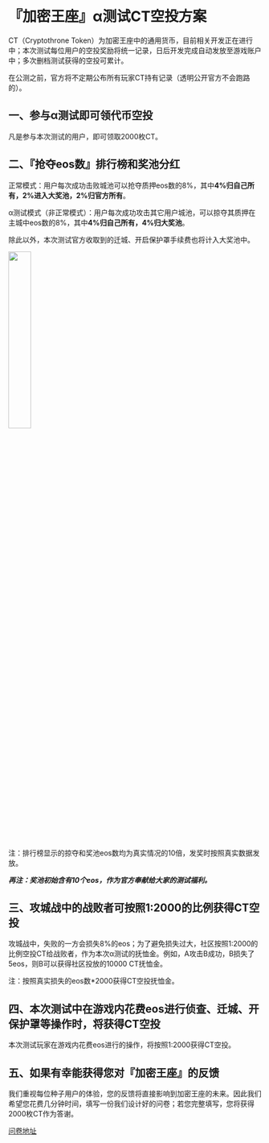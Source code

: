 # 『加密王座』α测试CT空投方案

CT（Cryptothrone Token）为加密王座中的通用货币，目前相关开发正在进行中；本次测试每位用户的空投奖励将统一记录，日后开发完成自动发放至游戏账户中；多次删档测试获得的空投可累计。

在公测之前，官方将不定期公布所有玩家CT持有记录（透明公开官方不会跑路的）。

## 一、参与α测试即可领代币空投

凡是参与本次测试的用户，即可领取2000枚CT。

## 二、『抢夺eos数』排行榜和奖池分红


正常模式：用户每次成功击败城池可以抢夺质押eos数的8%，其中**4%归自己所有，2%进入大奖池，2%归官方所有**。

α测试模式（非正常模式）：用户每次成功攻击其它用户城池，可以掠夺其质押在主城中eos数的8%，其中**4%归自己所有，4%归大奖池**。

除此以外，本次测试官方收取到的迁城、开启保护罩手续费也将计入大奖池中。


<img  src="https://note.youdao.com/yws/public/resource/b36d0fe8e0d15699310c7f414756171d/xmlnote/6C84CFC96DE84F2A95DD7B6E9BE93999/12985 "  width=30%  height=30% />

注：排行榜显示的掠夺和奖池eos数均为真实情况的10倍，发奖时按照真实数据发放。

***再注：奖池初始含有10个eos，作为官方奉献给大家的测试福利。***

##  三、攻城战中的战败者可按照1:2000的比例获得CT空投
攻城战中，失败的一方会损失8%的eos；为了避免损失过大，社区按照1:2000的比例空投CT给战败者，作为本次α测试的抚恤金。例如，A攻击B成功，B损失了5eos，则B可以获得社区投放的10000 CT抚恤金。

注：按照真实损失的eos数*2000获得CT空投抚恤金。

## 四、本次测试中在游戏内花费eos进行侦查、迁城、开保护罩等操作时，将获得CT空投

本次测试玩家在游戏内花费eos进行的操作，将按照1:2000获得CT空投。

## 五、如果有幸能获得您对『加密王座』的反馈

我们重视每位种子用户的体验，您的反馈将直接影响到加密王座的未来。因此我们希望您花费几分钟时间，填写一份我们设计好的问卷；若您完整填写，您将获得2000枚CT作为答谢。

[问卷地址](http://koudaigou.net/web/formview/5bbc0aedfc918f45af6e38d5)
